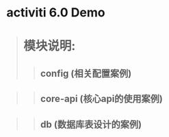 # activiti 6.0 Demo
># 模块说明:
>> ## config (相关配置案例)

>> ## core-api (核心api的使用案例)

>> ## db (数据库表设计的案例)





